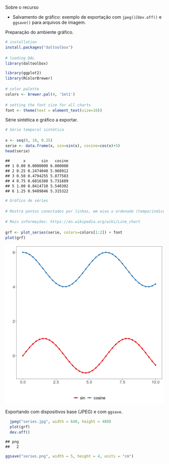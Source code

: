 Sobre o recurso
- Salvamento de gráfico: exemplo de exportação com `jpeg()`/`dev.off()` e `ggsave()` para arquivos de imagem.

Preparação do ambiente gráfico.

``` r
# installation 
install.packages("daltoolbox")

# loading DAL
library(daltoolbox) 
```


``` r
library(ggplot2)
library(RColorBrewer)

# color palette
colors <- brewer.pal(4, 'Set1')

# setting the font size for all charts
font <- theme(text = element_text(size=16))
```

Série sintética e gráfico a exportar.

``` r
# Série temporal sintética

x <- seq(0, 10, 0.25)
serie <- data.frame(x, sin=sin(x), cosine=cos(x)+5)
head(serie)
```

```
##      x       sin   cosine
## 1 0.00 0.0000000 6.000000
## 2 0.25 0.2474040 5.968912
## 3 0.50 0.4794255 5.877583
## 4 0.75 0.6816388 5.731689
## 5 1.00 0.8414710 5.540302
## 6 1.25 0.9489846 5.315322
```


``` r
# Gráfico de séries

# Mostra pontos conectados por linhas, em eixo x ordenado (tempo/índice).

# Mais informações: https://en.wikipedia.org/wiki/Line_chart

grf <- plot_series(serie, colors=colors[1:2]) + font
plot(grf)
```

![plot of chunk unnamed-chunk-4](fig/grf_save_jpg/unnamed-chunk-4-1.png)

Exportando com dispositivos base (JPEG) e com `ggsave`.

``` r
  jpeg("series.jpg", width = 640, height = 480)
  plot(grf)
  dev.off()
```

```
## png 
##   2
```


``` r
ggsave("series.png", width = 5, height = 4, units = "cm")
```
